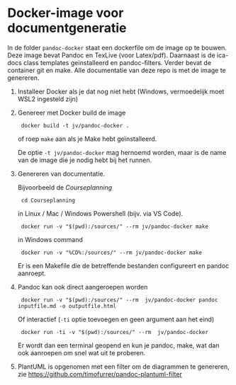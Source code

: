 # Docker-image voor documentgeneratie

In de folder `pandoc-docker` staat een dockerfile om de image op te
bouwen. Deze image bevat Pandoc en TexLive (voor Latex/pdf). Daarnaast
is de ica-docs class templates geïnstalleerd en pandoc-filters. Verder
bevat de container git en make. Alle documentatie van deze repo is met
de image te genereren.

1.  Installeer Docker als je dat nog niet hebt (Windows, vermoedelijk
    moet WSL2 ingesteld zijn)

2.  Genereer met Docker build de image

         docker build -t jv/pandoc-docker .

    of roep `make` aan als je Make hebt geïnstalleerd.

    De optie `-t jv/pandoc-docker` mag hernoemd worden, maar is de name
    van de image die je nodig hebt bij het runnen.

3.  Genereren van documentatie.

    Bijvoorbeeld de *Courseplanning*

         cd Courseplanning

    in Linux / Mac / Windows Powershell (bijv. via VS Code).

         docker run -v "$(pwd):/sources/" --rm jv/pandoc-docker make

    in Windows command

         docker run -v "%CD%:/sources/" --rm jv/pandoc-docker make

    Er is een Makefile die de betreffende bestanden configureert en
    pandoc aanroept.

4.  Pandoc kan ook direct aangeroepen worden

         docker run -v "$(pwd):/sources/" --rm  jv/pandoc-docker pandoc inputfile.md -o outputfile.html

    Of interactief (`-ti` optie toevoegen en geen argument aan het eind)

         docker run -ti -v "$(pwd):/sources/" --rm  jv/pandoc-docker

    Er wordt dan een terminal geopend en kun je pandoc, make, wat dan
    ook aanroepen om snel wat uit te proberen.

5.  PlantUML is opgenomen met een filter om de diagrammen te genereren,
    zie <https://github.com/timofurrer/pandoc-plantuml-filter>
